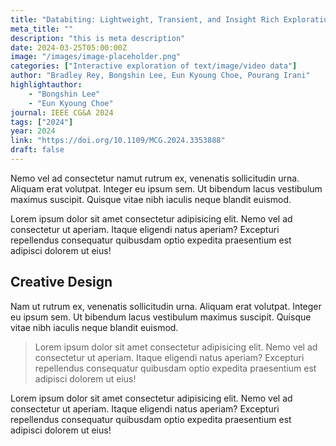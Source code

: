 ```yaml
---
title: "Databiting: Lightweight, Transient, and Insight Rich Exploration of Personal Data"
meta_title: ""
description: "this is meta description"
date: 2024-03-25T05:00:00Z
image: "/images/image-placeholder.png"
categories: ["Interactive exploration of text/image/video data"]
author: "Bradley Rey, Bongshin Lee, Eun Kyoung Choe, Pourang Irani"
highlightauthor: 
    - "Bongshin Lee"
    - "Eun Kyoung Choe"
journal: IEEE CG&A 2024
tags: ["2024"]
year: 2024
link: "https://doi.org/10.1109/MCG.2024.3353888"
draft: false
---
```

 
Nemo vel ad consectetur namut rutrum ex, venenatis sollicitudin urna. Aliquam erat volutpat. Integer eu ipsum sem. Ut bibendum lacus vestibulum maximus suscipit. Quisque vitae nibh iaculis neque blandit euismod.

Lorem ipsum dolor sit amet consectetur adipisicing elit. Nemo vel ad consectetur ut aperiam. Itaque eligendi natus aperiam? Excepturi repellendus consequatur quibusdam optio expedita praesentium est adipisci dolorem ut eius!

## Creative Design

Nam ut rutrum ex, venenatis sollicitudin urna. Aliquam erat volutpat. Integer eu ipsum sem. Ut bibendum lacus vestibulum maximus suscipit. Quisque vitae nibh iaculis neque blandit euismod.

> Lorem ipsum dolor sit amet consectetur adipisicing elit. Nemo vel ad consectetur ut aperiam. Itaque eligendi natus aperiam? Excepturi repellendus consequatur quibusdam optio expedita praesentium est adipisci dolorem ut eius!

Lorem ipsum dolor sit amet consectetur adipisicing elit. Nemo vel ad consectetur ut aperiam. Itaque eligendi natus aperiam? Excepturi repellendus consequatur quibusdam optio expedita praesentium est adipisci dolorem ut eius!
